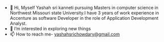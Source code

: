 - 👋 Hi, Myself Yashah sri kanneti pursuing Masters in computer science in Northwest Missouri state University.I have 3 years of work experience in Accenture as software Developer in the role of Application Development Analyst.
- 👀 I’m interested in exploring new things
- 📫 How to reach me- yashahsrichowdary@gmail.com


